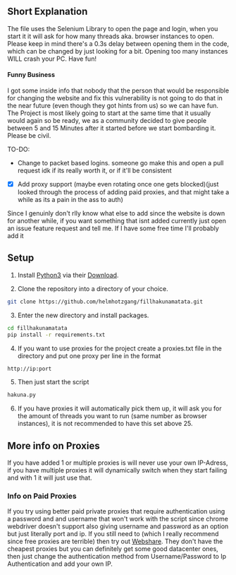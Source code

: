 ## Short Explanation
The file uses the Selenium Library to open the page and login, when you start it it will ask for how many threads aka. browser instances to open. Please keep in mind there's a 0.3s delay between opening them in the code, which can be changed by just looking for a bit. Opening too many instances WILL crash your PC. Have fun!
#### Funny Business
I got some inside info that nobody that the person that would be responsible for changing the website and fix this vulnerability is not going to do that in the near future (even though they got hints from us) so we can have fun. The Project is most likely going to start at the same time that it usually would again so be ready, we as a community decided to give people between 5 and 15 Minutes after it started before we start bombarding it. Please be civil.

TO-DO:
-    Change to packet based logins. 
    someone go make this and open a pull request idk if its really worth it, or if it'll be consistent
- [x]   Add proxy support (maybe even rotating once one gets blocked)(just looked through the process of adding paid proxies, and that might take a while as its a pain in the ass to auth)


Since I genuinly don't rlly know what else to add since the website is down for another while, if you want something that isnt added currently just open an issue feature request and tell me. If I have some free time I'll probably add it


## Setup

1. Install [Python3](https://www.python.org/) via their [Download](https://www.python.org/downloads/).

2. Clone the repository into a directory of your choice.

```bash
git clone https://github.com/helmhotzgang/fillhakunamatata.git
```

3. Enter the new directory and install packages.

```bash
cd fillhakunamatata
pip install -r requirements.txt
```

4. If you want to use proxies for the project create a proxies.txt file in the directory and put one proxy per line in the format 

```bash
http://ip:port
```

5. Then just start the script

```bash
hakuna.py
```

6. If you have proxies it will automatically pick them up, it will ask you for the amount of threads you want to run (same number as browser instances), it is not recommended to have this set above 25.

 ## More info on Proxies

  If you have added 1 or multiple proxies is will never use your own IP-Adress, if you have multiple proxies it will dynamically switch when they start failing and with 1 it will just use that.

 ### Info on Paid Proxies

 If you try using better paid private proxies that require authentication using a password and and username that won't work with the script since chrome webdriver doesn't support also giving username and password as an option but just literally port and ip. If you still need to (which I really recommend since free proxies are terrible) then try out [Webshare](https://www.webshare.io/). They don't have the cheapest proxies but you can definitely get some good datacenter ones, then just change the authentication method from Username/Password to Ip Authentication and add your own IP.